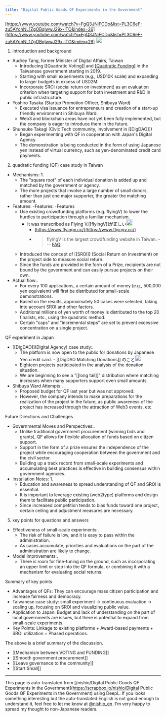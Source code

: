 ```yaml
---
title: "Digital Public Goods QF Experiments in the Government"
---
```


[https://www.youtube.com/watch?v=FgQ3JNiFCDo&list=PL3C6eF-zu5AYohNL1ZgOBqlwwJ29x-lTO&index=26](https://www.youtube.com/watch?v=FgQ3JNiFCDo&list=PL3C6eF-zu5AYohNL1ZgOBqlwwJ29x-lTO&index=26)
<img src='https://scrapbox.io/api/pages/nishio-en/o1 Pro/icon' alt='o1 Pro.icon' height="19.5"/>
1. introduction and background
- Audrey Tang, former Minister of Digital Affairs, Taiwan
    - Introducing [[Quadratic Voting]] and [[Quadratic Funding]](QF) in the Taiwanese government starting in 2019.
    - Starting with small experiments (e.g., USD10K scale) and expanding to larger budgets in excess of USD2M.
    - Incorporate SROI (social return on investment) as an evaluation criterion when targeting support for both investment and R&D in public infrastructure.
- Yoshiro Tasaka (Startup Promotion Officer, Shibuya Ward)
    - Executed visa issuance for entrepreneurs and creation of a start-up friendly environment in Shibuya Ward.
    - Web3 and blockchain areas have not yet been fully implemented, but the company is eager to introduce them in the future.
- Shunsuke Takagi (Civic Tech community, involvement in [[DigDAO]])
    - Began experimenting with QF in cooperation with Japan's Digital Agency.
    - The demonstration is being conducted in the form of using Japanese yen instead of virtual currency, such as yen-denominated credit card payments.

2. quadratic funding (QF) case study in Taiwan
- Mechanisms: 1.
    - The "square root" of each individual donation is added up and matched by the government or agency.
    - The more projects that involve a large number of small donors, rather than just one major supporter, the greater the matching amount.
- Features: -Features: -Features
    - Use existing crowdfunding platforms (e.g. flyingV) to lower the hurdles to participation through a familiar mechanism.
        - It was transcribed as Flying V.[[flyingV]]が正しい<img src='https://scrapbox.io/api/pages/nishio-en/nishio/icon' alt='nishio.icon' height="19.5"/>
            - [https://www.flyingv.cc/](https://www.flyingv.cc/)
            - > flyingV is the largest crowdfunding website in Taiwan. --- [FAQ](https://www.flyingv.cc/faq?lang=ja)
    - Introduced the concept of [[SROI]] (Social Return on Investment) on the project side to measure social return.
    - Since the funds are provided in the form of a Prize, recipients are not bound by the government and can easily pursue projects on their own.
- Actual flow:.
    - For every 100 applications, a certain amount of money (e.g., 500,000 yen equivalent) will first be distributed for small-scale demonstrations.
    - Based on the results, approximately 50 cases were selected, taking into account SROI and other factors.
    - Additional millions of yen worth of money is distributed to the top 20 finalists, etc., using the quadratic method.
    - Certain "caps" and "incremental steps" are set to prevent excessive concentration on a single project.

QF experiment in Japan
- [[DigDAO]](Digital Agency) case study:.
    - The platform is now open to the public for donations by Japanese Yen credit card.
            - [[DigDAO Matching Donations]] のこと<img src='https://scrapbox.io/api/pages/nishio-en/nishio/icon' alt='nishio.icon' height="19.5"/>
    - Eighteen projects participated in the analysis of the donation situation.
    - We are beginning to see a "[[long tail]]" distribution where matching increases when many supporters support even small amounts.
- Shibuya Ward Attempts:.
    - Proposed budget for QF last year but was not approved.
    - However, the company intends to make preparations for the realization of the project in the future, as public awareness of the project has increased through the attraction of Web3 events, etc.

Future Directions and Challenges
- Governmental Moves and Perspectives:.
    - Unlike traditional government procurement (winning bids and grants), QF allows for flexible allocation of funds based on citizen support.
    - Support in the form of a prize ensures the independence of the project while encouraging cooperation between the government and the civil sector.
    - Building up a track record from small-scale experiments and accumulating best practices is effective in building consensus within government agencies.
- Installation Notes: 1.
    - Education and awareness to spread understanding of QF and SROI is essential.
    - It is important to leverage existing (web2type) platforms and design them to facilitate public participation.
    - Since increased competition tends to bias funds toward one project, certain ceiling and adjustment measures are necessary.

5. key points for questions and answers
- Effectiveness of small-scale experiments:.
    - The risk of failure is low, and it is easy to pass within the administration.
    - As cases accumulate, priorities and evaluations on the part of the administration are likely to change.
- Model Improvements:.
    - There is room for fine-tuning on the ground, such as incorporating an upper limit or step into the QF formula, or combining it with a mechanism for evaluating social returns.

Summary of key points
- Advantages of QFs: They can encourage mass citizen participation and increase fairness and democracy.
- Taiwanese case study: small experiment → continuous evaluation → scaling up, focusing on SROI and visualizing public value.
- Application to Japan: Budget and lack of understanding on the part of local governments are issues, but there is potential to expand from small-scale experiments.
- Key Points: Linkage to existing platforms + Award-based payments + SROI utilization + Phased operations.

The above is a brief summary of the discussion.

- [[Mechanism between VOTING and FUNDING]]
- [[Smooth government procurement]]
- [[Leave governance to the community]]
- [[Start Small]]

---
This page is auto-translated from [/nishio/Digital Public Goods QF Experiments in the Government](https://scrapbox.io/nishio/Digital Public Goods QF Experiments in the Government) using DeepL. If you looks something interesting but the auto-translated English is not good enough to understand it, feel free to let me know at [@nishio_en](https://twitter.com/nishio_en). I'm very happy to spread my thought to non-Japanese readers.